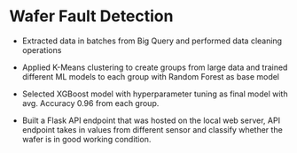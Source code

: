 # Wafer Fault Detection

* Extracted data in batches from Big Query and performed data cleaning operations  

* Applied K-Means clustering to create groups from large data and trained different ML models to each group with Random Forest as base model 

* Selected XGBoost model with hyperparameter tuning as final model with avg. Accuracy 0.96 from each group. 

* Built a Flask API endpoint that was hosted on the local web server, API endpoint takes in values from different sensor and classify whether the wafer is in good working condition. 
